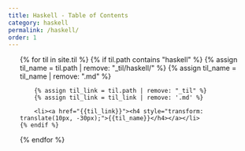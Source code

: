 ```yaml
---
title: Haskell - Table of Contents
category: haskell
permalink: /haskell/
order: 1
---
```


<div>
<ul>
{% for til in site.til %}
    {% if til.path contains "haskell" %}
        {% assign til_name = til.path | remove: "_til/haskell/" %}
        {% assign til_name = til_name | remove: ".md" %}

        {% assign til_link = til.path | remove: "_til" %}
        {% assign til_link = til_link | remove: '.md' %}

        <li><a href="{{til_link}}"><h4 style="transform: translate(10px, -30px);">{{til_name}}</h4></a></li>
    {% endif %}
{% endfor %}
<ul>
